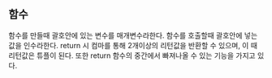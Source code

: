 ## 함수
함수를 만들때 괄호안에 있는 변수를 매개변수라한다.
함수를 호출할때 괄호안에 넣는 값을 인수라한다.
return 시 컴마를 통해 2개이상의 리턴값을 반환할 수 있으며, 이 때 리턴값은 튜플이 된다.
또한 return 함수의 중간에서 빠져나올 수 있는 기능을 가지고 있다.
